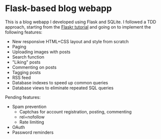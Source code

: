 # Flask-based blog webapp

This is a blog webapp I developed using Flask and SQLite.
I followed a TDD approach,
starting from the [Flaskr tutorial](https://flask.palletsprojects.com/en/2.0.x/tutorial/)
and going on to implement the following features:

* New responsive HTML+CSS layout and style from scratch
* Paging
* Uploading images with posts
* Search function
* "Liking" posts
* Commenting on posts
* Tagging posts
* RSS feed
* Database indexes to speed up common queries
* Database views to eliminate repeated SQL queries

Pending features:

* Spam prevention
    - Captchas for account registration, posting, commenting
    - rel=nofollow
    - Rate limiting
* OAuth
* Password reminders

